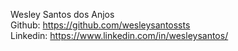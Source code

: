 Wesley Santos dos Anjos <br>
Github: https://github.com/wesleysantossts <br>
Linkedin: https://www.linkedin.com/in/wesleysantos/
